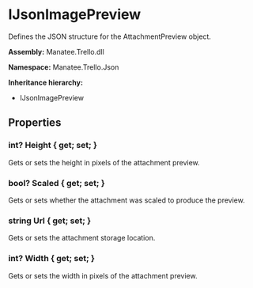 # IJsonImagePreview

Defines the JSON structure for the AttachmentPreview object.

**Assembly:** Manatee.Trello.dll

**Namespace:** Manatee.Trello.Json

**Inheritance hierarchy:**

- IJsonImagePreview

## Properties

### int? Height { get; set; }

Gets or sets the height in pixels of the attachment preview.

### bool? Scaled { get; set; }

Gets or sets whether the attachment was scaled to produce the preview.

### string Url { get; set; }

Gets or sets the attachment storage location.

### int? Width { get; set; }

Gets or sets the width in pixels of the attachment preview.

